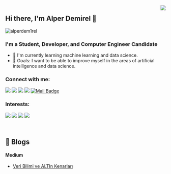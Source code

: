 <img align='right' src="https://github-readme-stats.vercel.app/api?username=alperdem1rel&show_icons=true">

 ## Hi there, I'm Alper Demirel 👋

<p align="left"> <img src="https://komarev.com/ghpvc/?username=alperdem1rel" alt="alperdem1rel" /> </p>

### I'm a Student, Developer, and Computer Engineer Candidate 
- 🌱 I'm currently learning machine learning and data science.
- 🥅 Goals: I want to be able to improve myself in the areas of artificial intelligence and data science.

### Connect with me:
[![](https://img.shields.io/badge/linkedin-%230077B5.svg?&style=for-the-badge&logo=linkedin&logoColor=white)](https://www.linkedin.com/in/alperdemirel/)
[![](https://img.shields.io/badge/medium-%2312100E.svg?&style=for-the-badge&logo=medium&logoColor=white)](https://medium.com/@alperdemirel)
[![](https://img.shields.io/badge/twitter-%231DA1F2.svg?&style=for-the-badge&logo=twitter&logoColor=white)](https://twitter.com/Alprdmrl)
[![](https://img.shields.io/badge/instagram-%23E4405F.svg?&style=for-the-badge&logo=instagram&logoColor=white)](https://www.instagram.com/alperdem1rel/)
[![Mail Badge](https://img.shields.io/badge/alperdemirelceng@gmail.com-c14438?style=for-the-badge&logo=Gmail&logoColor=white&link=mailto:alperdemirelceng@gmail.com)](mailto:alperdemirelceng@gmail.com)

### Interests:
[![](https://img.shields.io/badge/python-cD1?style=for-the-badge&logo=python)]()
[![](https://img.shields.io/badge/pandas-cD1?style=for-the-badge&logo=pandas)]()
[![](https://img.shields.io/badge/Tensorflow-cD1?style=for-the-badge&logo=tensorflow)]()
[![](https://img.shields.io/badge/keras-cD1?style=for-the-badge&logo=keras)]()


<br/>

## 📕 Blogs

#### Medium
* [Veri Bilimi ve ALTIn Kenarları](https://medium.com/@alperdemirel/veri-bilimi-ve-altin-kenarlar%C4%B1-e1ec4fdce728)
